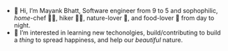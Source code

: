 - 👋 Hi, I’m Mayank Bhatt, Software engineer from 9 to 5 and sophophilic, _home_-chef :man_cook:, hiker :running_man:, nature-lover :seedling:, and food-lover :shallow_pan_of_food: from day to night.
- 👀 I’m interested in learning new techonolgies, build/contributing to build a _thing_ to spread happiness, and help our _beautiful_ nature. 

<!---
mayank1004/mayank1004 is a ✨ special ✨ repository because its `README.md` (this file) appears on your GitHub profile.
You can click the Preview link to take a look at your changes.
--->
